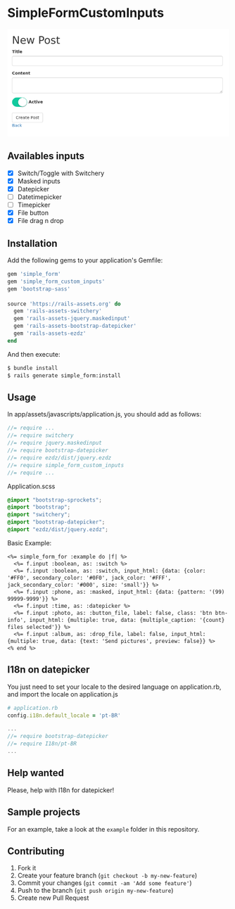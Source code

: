 # SimpleFormCustomInputs

![](screenshot.png)

## Availables inputs

- [x] Switch/Toggle with Switchery
- [x] Masked inputs
- [x] Datepicker
- [ ] Datetimepicker
- [ ] Timepicker
- [x] File button
- [x] File drag n drop

## Installation

Add the following gems to your application's Gemfile:

```ruby
gem 'simple_form'
gem 'simple_form_custom_inputs'
gem 'bootstrap-sass'

source 'https://rails-assets.org' do
  gem 'rails-assets-switchery'
  gem 'rails-assets-jquery.maskedinput'
  gem 'rails-assets-bootstrap-datepicker'
  gem 'rails-assets-ezdz'
end
```

And then execute:

```bash
$ bundle install
$ rails generate simple_form:install
```

## Usage

In app/assets/javascripts/application.js, you should add as follows:

```js
//= require ...
//= require switchery
//= require jquery.maskedinput
//= require bootstrap-datepicker
//= require ezdz/dist/jquery.ezdz
//= require simple_form_custom_inputs
//= require ...
```

Application.scss

```scss
@import "bootstrap-sprockets";
@import "bootstrap";
@import "switchery";
@import "bootstrap-datepicker";
@import "ezdz/dist/jquery.ezdz";
```

Basic Example:

```erb
<%= simple_form_for :example do |f| %>
  <%= f.input :boolean, as: :switch %>
  <%= f.input :boolean, as: :switch, input_html: {data: {color: '#FF0', secondary_color: '#0F0', jack_color: '#FFF', jack_secondary_color: '#000', size: 'small'}} %>
  <%= f.input :phone, as: :masked, input_html: {data: {pattern: '(99) 99999-9999'}} %>
  <%= f.input :time, as: :datepicker %>
  <%= f.input :photo, as: :button_file, label: false, class: 'btn btn-info', input_html: {multiple: true, data: {multiple_caption: '{count} files selected'}} %>
  <%= f.input :album, as: :drop_file, label: false, input_html: {multiple: true, data: {text: 'Send pictures', preview: false}} %>
<% end %>

```

## I18n on datepicker

You just need to set your locale to the desired language on application.rb, and import the locale on application.js

```ruby
# application.rb
config.i18n.default_locale = 'pt-BR'
```

```js
...
//= require bootstrap-datepicker
//= require I18n/pt-BR
...
```
## Help wanted

Please, help with I18n for datepicker!

## Sample projects

For an example, take a look at the `example` folder in this repository.

## Contributing

1. Fork it
2. Create your feature branch (`git checkout -b my-new-feature`)
3. Commit your changes (`git commit -am 'Add some feature'`)
4. Push to the branch (`git push origin my-new-feature`)
5. Create new Pull Request
